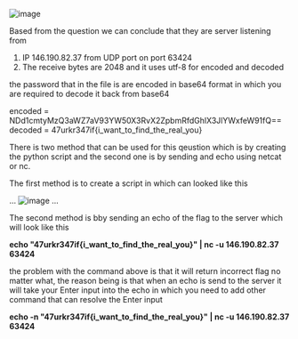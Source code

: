 ![image](https://github.com/aminnazri00/AturKreatif-2023/assets/93955436/9fcea8e2-d90a-46b0-88f3-3723d1137d8a)

Based from the question we can conclude that they are server listening from

1. IP 146.190.82.37 from UDP port on port 63424
2. The receive bytes are 2048 and it uses utf-8 for encoded and decoded

the password that in the file is are encoded in base64 format in which you are required to decode it back from base64

encoded = NDd1cmtyMzQ3aWZ7aV93YW50X3RvX2ZpbmRfdGhlX3JlYWxfeW91fQ==
decoded = 47urkr347if{i_want_to_find_the_real_you}

There is two method that can be used for this qeustion which is by creating the python script and the second one is by sending and echo using netcat or nc.

The first method is to create a script in which can looked like this

...
![image](https://github.com/aminnazri00/AturKreatif-2023/assets/93955436/af806b51-57aa-4c14-85d6-b105307f4203)
...

The second method is bby sending an echo of the flag to the server which will look like this

**echo "47urkr347if{i_want_to_find_the_real_you}" | nc -u 146.190.82.37 63424**

the problem with the command above is that it will return incorrect flag no matter what, the reason being is that when an echo is send to the server it will take your Enter input into the echo in which you need to add other command that can resolve the Enter input

**echo -n "47urkr347if{i_want_to_find_the_real_you}" | nc -u 146.190.82.37 63424**
